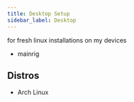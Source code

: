 ```yaml
---
title: Desktop Setup
sidebar_label: Desktop
---
```


for fresh linux installations on my devices

- mainrig

## Distros

- Arch Linux
